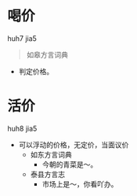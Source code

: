 # 喝价
huh7 jia5
> 如皋方言词典
- 判定价格。

# 活价
huh8 jia5
+ 可以浮动的价格，无定价，当面议价
  * 如东方言词典
    - 今朝的青菜是～。
  * 泰县方言志
    - 市场上是～，你看吖办。
